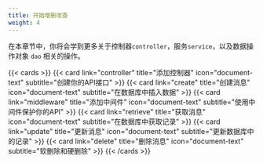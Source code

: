 ```yaml
---
title: 开始增删改查
weight: 4
---
```


在本章节中，你将会学到更多关于控制器`controller`，服务`service`，以及数据操作对象 `dao` 相关的操作。

{{< cards >}}
  {{< card link="controller" title="添加控制器" icon="document-text" subtitle="创建你的API接口" >}}
  {{< card link="create" title="创建消息" icon="document-text" subtitle="在数据库中插入数据" >}}
  {{< card link="middleware" title="添加中间件" icon="document-text" subtitle="使用中间件保护你的API" >}}
  {{< card link="retrieve" title="获取消息" icon="document-text" subtitle="在数据库中获取记录" >}}
  {{< card link="update" title="更新消息" icon="document-text" subtitle="更新数据库中的记录" >}}
  {{< card link="delete" title="删除消息" icon="document-text" subtitle="软删除和硬删除" >}}
{{< /cards >}}
